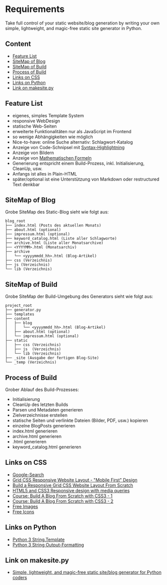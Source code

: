 Requirements
============
Take full control of your static website/blog generation by writing your
own simple, lightweight, and magic-free static site generator in
Python.


Content
-------

* [Feature List](#feature-list)
* [SiteMap of Blog](#sitemap-of-blog)
* [SiteMap of Build](#sitemap-of-build)
* [Process of Build](#process-of-build)
* [Links on CSS](#links-on-css)
* [Links on Python](#links-on-python)
* [Link on makesite.py](#link-on-makesite.py)


Feature List
------------
*   eigenes, simples Template System
*   responsive WebDesign
*   statische Web-Seiten
*   erweiterte Funktionalitäten nur als JavaScript im Frontend
*   so wenige Abhängigkeiten wie möglich
*   Nice-to-have: online Suche alternativ: Schlagwort-Katalog
*   Anzeige von Code-Schnipsel mit [Syntax-Highlightning](https://highlightjs.org)
*   Anzeige von Bildern
*   Anzeige von [Mathematischen Formeln](https://www.mathjax.org)
*   Generierung entspricht einem Build-Prozess, inkl. Initialisierung, CleanUp, usw.
*   Anfangs ist alles in Plain-HTML
*   später/optional ist eine Unterstützung von Markdown oder restructured Text denkbar


SiteMap of Blog
---------------
Grobe SiteMap des Static-Blog sieht wie folgt aus:
```
blog_root
├── index.html (Posts des aktuellen Monats)
├── about.html (optional)
├── impressum.html (optional)
├── keyword_catalog.html (Liste aller Schlagworte)
├── archive.html (Liste aller Monatsarchive)
├── <YYYYMM>.html (Monatsarchiv)
├── archive
│   └── <yyyymmdd_hh>.html (Blog-Artikel)
├── css (Verzeichnis)
├── js (Verzeichnis)
└── lib (Verzeichnis)
```	


SiteMap of Build
----------------
Grobe SiteMap der Build-Umgebung des Generators sieht wie folgt aus:
```
project_root
├── generator.py
├── templates
├── content
│   ├── blog
│   │   └── <yyyymmdd_hh>.html (Blog-Artikel)
│   ├── about.html (optional)
│   └── impressum.html (optional)
├── static
│   ├── css (Verzeichnis)
│   ├── js  (Verzeichnis)
│   └── lib (Verzeichnis)
├── _site (Ausgabe der fertigen Blog-Site)
└── _temp (Verzeichnis)
```	


Process of Build
----------------
Grober Ablauf des Build-Prozesses:

*   Initialisierung
*   CleanUp des letzten Builds
*   Parsen und Metadaten generieren
*   Zielverzeichnisse erstellen
*   statische Seiten und verlinkte Dateien (Bilder, PDF, usw.) kopieren
*   einzelne BlogPosts generieren
*   index.html generieren
*   archive.html generieren
*   <yyyyMM>.html generieren
*   keyword_catalog.html generieren


Links on CSS
------------
*   [Google-Search](https://www.youtube.com/results?search_query=css3+responsive+web+design)
*   [Grid CSS Responsive Website Layout - "Mobile First" Design](https://www.youtube.com/watch?v=M3qBpPw77qo)
*   [Build a Responsive Grid CSS Website Layout From Scratch](https://www.youtube.com/watch?v=moBhzSC455o)
*   [HTML5 and CSS3 Responsive design with media queries](https://www.youtube.com/watch?v=fA1NW-T1QXc)
*   [Course: Build A Blog From Scratch with CSS3 - 1](https://medium.freecodecamp.org/how-to-design-and-develop-a-beautiful-blog-from-scratch-a0cd1af46845)
*   [Course: Build A Blog From Scratch with CSS3 - 2](https://scrimba.com/g/gbuildablog)
*   [Free Images](https://www.pexels.com/)
*   [Free Icons](https://fontawesome.com/)


Links on Python
---------------
*   [Python 3 String.Template](https://docs.python.org/3/library/string.html#string.Template)
*   [Python 3 String Output-Formatting](https://docs.python.org/3/tutorial/inputoutput.html)


Link on makesite.py
-------------------
*   [Simple, lightweight, and magic-free static site/blog generator for Python coders](https://github.com/sunainapai/makesite)
